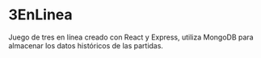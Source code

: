 # 3EnLinea
Juego de tres en línea creado con React y Express, utiliza MongoDB para almacenar los datos históricos de las partidas.
